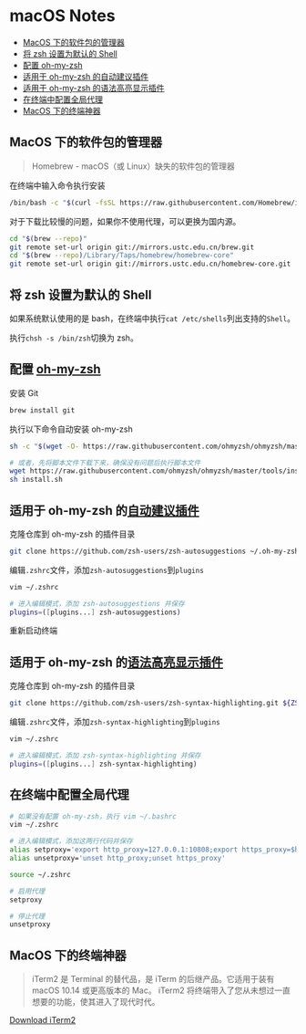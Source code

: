 # macOS Notes

- [MacOS 下的软件包的管理器](#macos-下的软件包的管理器)
- [将 zsh 设置为默认的 Shell](#将-zsh-设置为默认的-shell)
- [配置 oh-my-zsh](#配置-oh-my-zsh)
- [适用于 oh-my-zsh 的自动建议插件](#适用于-oh-my-zsh-的自动建议插件)
- [适用于 oh-my-zsh 的语法高亮显示插件](#适用于-oh-my-zsh-的语法高亮显示插件)
- [在终端中配置全局代理](#在终端中配置全局代理)
- [MacOS 下的终端神器](#macos-下的终端神器)

## MacOS 下的软件包的管理器

> Homebrew - macOS（或 Linux）缺失的软件包的管理器

在终端中输入命令执行安装

```bash
/bin/bash -c "$(curl -fsSL https://raw.githubusercontent.com/Homebrew/install/master/install.sh)"
```

对于下载比较慢的问题，如果你不使用代理，可以更换为国内源。

```bash
cd "$(brew --repo)"
git remote set-url origin git://mirrors.ustc.edu.cn/brew.git
cd "$(brew --repo)/Library/Taps/homebrew/homebrew-core"
git remote set-url origin git://mirrors.ustc.edu.cn/homebrew-core.git
```

## 将 zsh 设置为默认的 Shell

如果系统默认使用的是 bash，在终端中执行`cat /etc/shells`列出支持的`Shell`。

执行`chsh -s /bin/zsh`切换为 zsh。

## 配置 [oh-my-zsh](https://github.com/ohmyzsh/ohmyzsh)

安装 Git

```bash
brew install git
```

执行以下命令自动安装 oh-my-zsh

```bash
sh -c "$(wget -O- https://raw.githubusercontent.com/ohmyzsh/ohmyzsh/master/tools/install.sh)"

# 或者，先将脚本文件下载下来，确保没有问题后执行脚本文件
wget https://raw.githubusercontent.com/ohmyzsh/ohmyzsh/master/tools/install.sh
sh install.sh
```

## 适用于 oh-my-zsh 的[自动建议插件](https://github.com/zsh-users/zsh-autosuggestions)

克隆仓库到 oh-my-zsh 的插件目录

```bash
git clone https://github.com/zsh-users/zsh-autosuggestions ~/.oh-my-zsh/custom/plugins/zsh-autosuggestions
```

编辑`.zshrc`文件，添加`zsh-autosuggestions`到`plugins`

```bash
vim ~/.zshrc

# 进入编辑模式，添加 zsh-autosuggestions 并保存
plugins=([plugins...] zsh-autosuggestions)
```

重新启动终端

## 适用于 oh-my-zsh 的[语法高亮显示插件](https://github.com/zsh-users/zsh-syntax-highlighting)

克隆仓库到 oh-my-zsh 的插件目录

```bash
git clone https://github.com/zsh-users/zsh-syntax-highlighting.git ${ZSH_CUSTOM:-~/.oh-my-zsh/custom}/plugins/zsh-syntax-highlighting
```

编辑`.zshrc`文件，添加`zsh-syntax-highlighting`到`plugins`

```bash
vim ~/.zshrc

# 进入编辑模式，添加 zsh-syntax-highlighting 并保存
plugins=([plugins...] zsh-syntax-highlighting)
```

## 在终端中配置全局代理

```bash
# 如果没有配置 oh-my-zsh，执行 vim ~/.bashrc
vim ~/.zshrc

# 进入编辑模式，添加这两行代码并保存
alias setproxy='export http_proxy=127.0.0.1:10808;export https_proxy=$http_proxy'
alias unsetproxy='unset http_proxy;unset https_proxy'

source ~/.zshrc

# 启用代理
setproxy

# 停止代理
unsetproxy
```

## MacOS 下的终端神器

> iTerm2 是 Terminal 的替代品，是 iTerm 的后继产品。它适用于装有 macOS 10.14 或更高版本的 Mac。 iTerm2 将终端带入了您从未想过一直想要的功能，使其进入了现代时代。

[Download iTerm2](https://www.iterm2.com/index.html)
